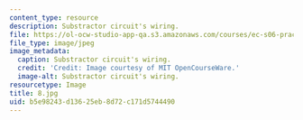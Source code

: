 ```yaml
---
content_type: resource
description: Substractor circuit's wiring.
file: https://ol-ocw-studio-app-qa.s3.amazonaws.com/courses/ec-s06-practical-electronics-fall-2004/b5e98243d13625eb8d72c171d5744490_8.jpg
file_type: image/jpeg
image_metadata:
  caption: Substractor circuit's wiring.
  credit: 'Credit: Image courtesy of MIT OpenCourseWare.'
  image-alt: Substractor circuit's wiring.
resourcetype: Image
title: 8.jpg
uid: b5e98243-d136-25eb-8d72-c171d5744490
---
```

